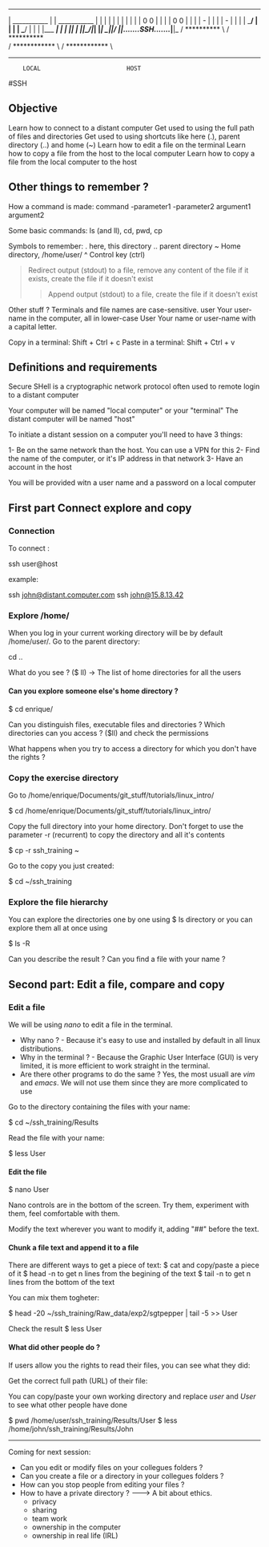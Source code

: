 
   _______________             _______________
  |  ___________  |           |  ___________  |
  | |           | |           | |           | |
  | |   0   0   | |           | |   0   0   | |
  | |     -     | |           | |     -     | |
  | |   \___/   | |           | |   \___/   | |
  | |___     ___| |           | |___________| |
  |_____|\_/|_____|           |_______________|
    _|__|/ \|_|_.......SSH......._|________|_
   / ********** \               / ********** \
 /  ************  \           /  ************  \
--------------------         --------------------
        LOCAL                        HOST

#SSH 

## Objective

Learn how to connect to a distant computer
Get used to using the full path of files and directories
Get used to using shortcuts like here (.), parent directory (..) and home (~)
Learn how to edit a file on the terminal
Learn how to copy a file from the host to the local computer
Learn how to copy a file from the local computer to the host

## Other things to remember ?

How a command is made:
command -parameter1 -parameter2 argument1 argument2

Some basic commands:
ls (and ll), cd, pwd, cp

Symbols to remember:
.	here, this directory
..	parent directory
~	Home directory, /home/user/
^	Control key (ctrl)
>	Redirect output (stdout) to a file, remove any content of the file if it exists, create the file if it doesn't exist
>>	Append output (stdout) to a file, create the file if it doesn't exist

Other stuff ?
Terminals and file names are case-sensitive.
user	Your user-name in the computer, all in lower-case 
User	Your name or user-name with a capital letter.

Copy in a terminal:		Shift + Ctrl + c
Paste in a terminal:	Shift + Ctrl + v



## Definitions and requirements

Secure SHell is a cryptographic network protocol often used to remote login to a distant computer


Your computer will be named "local computer" or your "terminal"
The distant computer will be named "host"


To initiate a distant session on a computer you'll need to have 3 things:

1- Be on the same network than the host. You can use a VPN for this
2- Find the name of the computer, or it's IP address in that network
3- Have an account in the host

You will be provided witn a user name and a password on a local computer


## First part Connect explore and copy


### Connection

To connect :

ssh user@host

example:

ssh john@distant.computer.com
ssh john@15.8.13.42



### Explore /home/

When you log in your current working directory will be by default /home/user/.
Go to the parent directory:

cd ..

What do you see ? ($ ll)
-> The list of home directories for all the users

#### Can you explore someone else's home directory ?

$ cd enrique/

Can you distinguish files, executable files and directories ?
Which directories can you access ?
($ll) and check the permissions

What happens when you try to access a directory for which you don't have the rights ?



### Copy the exercise directory

Go to /home/enrique/Documents/git_stuff/tutorials/linux_intro/

$ cd /home/enrique/Documents/git_stuff/tutorials/linux_intro/


Copy the full directory into your home directory.
Don't forget to use the parameter -r (recurrent) to copy the directory and all it's contents

$ cp -r ssh_training ~

Go to the copy you just created:

$ cd ~/ssh_training



### Explore the file hierarchy

You can explore the directories one by one using $ ls directory
or you can explore them all at once using 

$ ls -R

Can you describe the result ?
Can you find a file with your name ?




## Second part: Edit a file, compare and copy


### Edit a file

We will be using *nano* to edit a file in the terminal.

* Why nano ? - Because it's easy to use and installed by default in all linux distributions.
* Why in the terminal ? - Because the Graphic User Interface (GUI) is very limited, it is more efficient to work straight in the terminal.
* Are there other programs to do the same ? Yes, the most usuall are *vim* and *emacs*. We will not use them since they are more complicated to use


Go to the directory containing the files with your name:

$ cd ~/ssh_training/Results


Read the file with your name:

$ less User


#### Edit the file

$ nano User

Nano controls are in the bottom of the screen. Try them, experiment with them, feel comfortable with them.


Modify the text wherever you want to modify it, adding "##" before the text.


#### Chunk a file text and append it to a file

There are different ways to get a piece of text:
$ cat and copy/paste a piece of it
$ head -n to get n lines from the begining of the text
$ tail -n to get n lines from the bottom of the text

You can mix them togheter:

$ head -20 ~/ssh_training/Raw_data/exp2/sgtpepper | tail -5 >> User

Check the result
$ less User



#### What did other people do ?

If users allow you the rights to read their files, you can see what they did:

Get the correct full path (URL) of their file:



You can copy/paste your own working directory and replace *user* and *User* to see what other people have done

$ pwd
/home/user/ssh_training/Results/User
$ less /home/john/ssh_training/Results/John

---
Coming for next session:

- Can you edit or modify files on your collegues folders ?
- Can you create a file or a directory in your collegues folders ?
- How can you stop people from editing your files ?
- How to have a private directory ?
---> A bit about ethics.
	- privacy
	- sharing
	- team work
	- ownership in the computer
	- ownership in real life (IRL)
